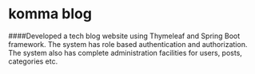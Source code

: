 # komma blog

####Developed a tech blog website using Thymeleaf and Spring Boot framework. The system has role based authentication and authorization. The system also has complete administration facilities for users, posts, categories etc.

